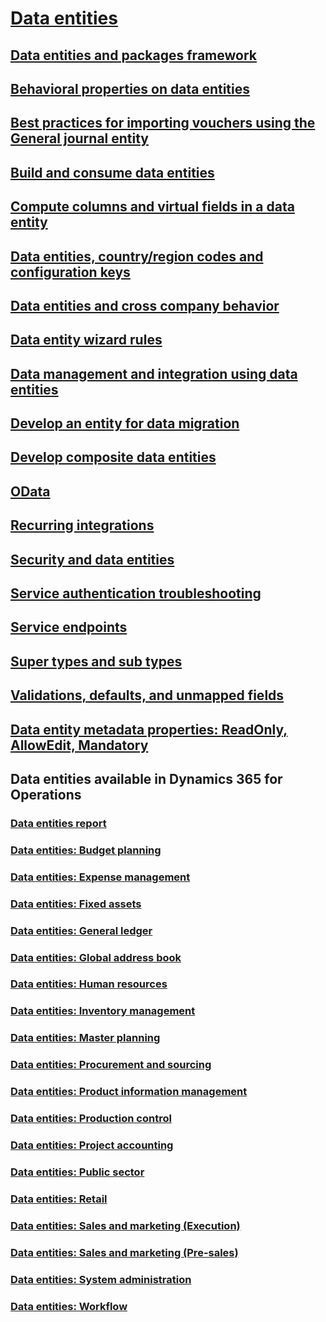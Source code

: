 # [Data entities](data-entities.md)
## [Data entities and packages framework](data-entities-data-packages.md)
## [Behavioral properties on data entities](behavioral-properties-data-entities.md)
## [Best practices for importing vouchers using the General journal entity](tips-tricks-import-general-journal-entity.md)
## [Build and consume data entities](build-consuming-data-entities.md)
## [Compute columns and virtual fields in a data entity](data-entity-computed-columns-virtual-fields.md)
## [Data entities, country/region codes and configuration keys](countryregion-codes-configuration-keys.md)
## [Data entities and cross company behavior](cross-company-behavior.md)
## [Data entity wizard rules](data-entity-wizard-rules.md)
## [Data management and integration using data entities](lifecycle-services\data-management-integration-data-entity.md)
## [Develop an entity for data migration](develop-entity-for-data-migration.md)
## [Develop composite data entities](develop-composite-data-entities.md)
## [OData](odata.md)
## [Recurring integrations](recurring-integrations.md)
## [Security and data entities](security-data-entities.md)
## [Service authentication troubleshooting](troubleshoot-service-authentication.md)
## [Service endpoints](services-home-page.md)
## [Super types and sub types](support-super-type-sub-type.md)
## [Validations, defaults, and unmapped fields](validations-defaults-unmapped-fields.md)
## [Data entity metadata properties: ReadOnly, AllowEdit, Mandatory](metadata-properties.md)
## Data entities available in Dynamics 365 for Operations
### [Data entities report](data-entities-report.md)
### [Data entities: Budget planning](data-entities-budget-plan.md)
### [Data entities: Expense management](data-entities-expense-management.md)
### [Data entities: Fixed assets](data-entities-fixed-assets.md)
### [Data entities: General ledger](data-entities-general-ledger.md)
### [Data entities: Global address book](data-entities-global-address-book.md)
### [Data entities: Human resources](data-entities-human-resources.md)
### [Data entities: Inventory management](data-entities-inventory-management.md)
### [Data entities: Master planning](data-entities-master-plan.md)
### [Data entities: Procurement and sourcing](data-entities-procurement-sourcing.md)
### [Data entities: Product information management](data-entities-product-information-management.md)
### [Data entities: Production control](data-entities-production-control.md)
### [Data entities: Project accounting](data-entities-project-accounting.md)
### [Data entities: Public sector](data-entities-public-sector.md)
### [Data entities: Retail](data-entities-retail.md)
### [Data entities: Sales and marketing (Execution)](data-entities-sales-marketing.md)
### [Data entities: Sales and marketing (Pre-sales)](data-entities-sales-marketing-pre-sales.md)
### [Data entities: System administration](data-entities-system-administration.md)
### [Data entities: Workflow](data-entities-workflow.md)
